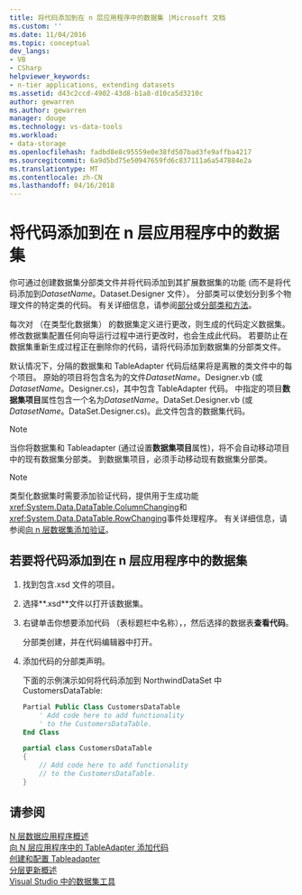 ```yaml
---
title: 将代码添加到在 n 层应用程序中的数据集 |Microsoft 文档
ms.custom: ''
ms.date: 11/04/2016
ms.topic: conceptual
dev_langs:
- VB
- CSharp
helpviewer_keywords:
- n-tier applications, extending datasets
ms.assetid: d43c2ccd-4902-43d8-b1a8-d10ca5d3210c
author: gewarren
ms.author: gewarren
manager: douge
ms.technology: vs-data-tools
ms.workload:
- data-storage
ms.openlocfilehash: fadbd8e8c95559e0e38fd507bad3fe9affba4217
ms.sourcegitcommit: 6a9d5bd75e50947659fd6c837111a6a547884e2a
ms.translationtype: MT
ms.contentlocale: zh-CN
ms.lasthandoff: 04/16/2018
---
```

# <a name="add-code-to-datasets-in-n-tier-applications"></a>将代码添加到在 n 层应用程序中的数据集
你可通过创建数据集分部类文件并将代码添加到其扩展数据集的功能 (而不是将代码添加到*DatasetName*。Dataset.Designer 文件）。 分部类可以使划分到多个物理文件的特定类的代码。 有关详细信息，请参阅[部分](/dotnet/visual-basic/language-reference/modifiers/partial)或[分部类和方法](/dotnet/csharp/programming-guide/classes-and-structs/partial-classes-and-methods)。  
  
每次对 （在类型化数据集） 的数据集定义进行更改，则生成的代码定义数据集。 修改数据集配置任何向导运行过程中进行更改时，也会生成此代码。 若要防止在数据集重新生成过程正在删除你的代码，请将代码添加到数据集的分部类文件。  
  
默认情况下，分隔的数据集和 TableAdapter 代码后结果将是离散的类文件中的每个项目。 原始的项目将包含名为的文件*DatasetName*。Designer.vb (或*DatasetName*。Designer.cs)，其中包含 TableAdapter 代码。 中指定的项目**数据集项目**属性包含一个名为*DatasetName*。DataSet.Designer.vb (或*DatasetName*。DataSet.Designer.cs)。此文件包含的数据集代码。  
  
> [!NOTE]
>  当你将数据集和 Tableadapter (通过设置**数据集项目**属性)，将不会自动移动项目中的现有数据集分部类。 到数据集项目，必须手动移动现有数据集分部类。  
  
> [!NOTE]
>  类型化数据集时需要添加验证代码，提供用于生成功能<xref:System.Data.DataTable.ColumnChanging>和<xref:System.Data.DataTable.RowChanging>事件处理程序。 有关详细信息，请参阅[向 n 层数据集添加验证](../data-tools/add-validation-to-an-n-tier-dataset.md)。  
  
## <a name="to-add-code-to-datasets-in-n-tier-applications"></a>若要将代码添加到在 n 层应用程序中的数据集  
  
1.  找到包含.xsd 文件的项目。 
  
2.  选择**.xsd**文件以打开该数据集。  
  
3.  右键单击你想要添加代码 （表标题栏中名称），，然后选择的数据表**查看代码**。  
  
     分部类创建，并在代码编辑器中打开。  
  
4.  添加代码的分部类声明。  
  
     下面的示例演示如何将代码添加到 NorthwindDataSet 中 CustomersDataTable:  
  
    ```vb  
    Partial Public Class CustomersDataTable  
        ' Add code here to add functionality   
        ' to the CustomersDataTable.  
    End Class  
    ```    
    ```csharp  
    partial class CustomersDataTable  
    {  
        // Add code here to add functionality  
        // to the CustomersDataTable.  
    }  
    ```  
  
## <a name="see-also"></a>请参阅
[N 层数据应用程序概述](../data-tools/n-tier-data-applications-overview.md)   
[向 N 层应用程序中的 TableAdapter 添加代码](../data-tools/add-code-to-tableadapters-in-n-tier-applications.md)  
[创建和配置 Tableadapter](create-and-configure-tableadapters.md)  
[分层更新概述](hierarchical-update.md)     
[Visual Studio 中的数据集工具](../data-tools/dataset-tools-in-visual-studio.md)